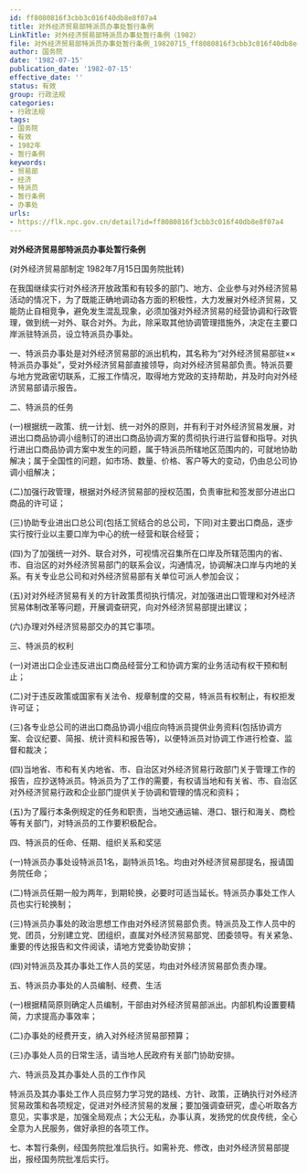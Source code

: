 ```yaml
---
id: ff8080816f3cbb3c016f40db8e8f07a4
title: 对外经济贸易部特派员办事处暂行条例
LinkTitle: 对外经济贸易部特派员办事处暂行条例（1982）
file: 对外经济贸易部特派员办事处暂行条例_19820715_ff8080816f3cbb3c016f40db8e8f07a4.docx
author: 国务院
date: '1982-07-15'
publication_date: '1982-07-15'
effective_date: ''
status: 有效
group: 行政法规
categories:
- 行政法规
tags:
- 国务院
- 有效
- 1982年
- 暂行条例
keywords:
- 贸易部
- 经济
- 特派员
- 暂行条例
- 办事处
urls:
- https://flk.npc.gov.cn/detail?id=ff8080816f3cbb3c016f40db8e8f07a4
---
```


**对外经济贸易部特派员办事处暂行条例**

(对外经济贸易部制定 1982年7月15日国务院批转)

在我国继续实行对外经济开放政策和有较多的部门、地方、企业参与对外经济贸易活动的情况下，为了既能正确地调动各方面的积极性，大力发展对外经济贸易，又能防止自相竞争，避免发生混乱现象，必须加强对外经济贸易的经营协调和行政管理，做到统一对外、联合对外。为此，除采取其他协调管理措施外，决定在主要口岸派驻特派员，设立特派员办事处。

一、特派员办事处是对外经济贸易部的派出机构，其名称为“对外经济贸易部驻××特派员办事处”，受对外经济贸易部直接领导，向对外经济贸易部负责。特派员要与地方党政密切联系，汇报工作情况，取得地方党政的支持帮助，并及时向对外经济贸易部请示报告。

二、特派员的任务

(一)根据统一政策、统一计划、统一对外的原则，并有利于对外经济贸易发展，对进出口商品协调小组制订的进出口商品协调方案的贯彻执行进行监督和指导。对执行进出口商品协调方案中发生的问题，属于特派员所辖地区范围内的，可就地协助解决；属于全国性的问题，如市场、数量、价格、客户等大的变动，仍由总公司协调小组解决；

(二)加强行政管理，根据对外经济贸易部的授权范围，负责审批和签发部分进出口商品的许可证；

(三)协助专业进出口总公司(包括工贸结合的总公司，下同)对主要出口商品，逐步实行按行业以主要口岸为中心的统一经营和联合经营；

(四)为了加强统一对外、联合对外，可视情况召集所在口岸及所辖范围内的省、市、自治区的对外经济贸易部门的联系会议，沟通情况，协调解决口岸与内地的关系。有关专业总公司和对外经济贸易部有关单位可派人参加会议；

(五)对对外经济贸易有关的方针政策贯彻执行情况，对加强进出口管理和对外经济贸易体制改革等问题，开展调查研究，向对外经济贸易部提出建议；

(六)办理对外经济贸易部交办的其它事项。

三、特派员的权利

(一)对进出口企业违反进出口商品经营分工和协调方案的业务活动有权干预和制止；

(二)对于违反政策或国家有关法令、规章制度的交易，特派员有权制止，有权拒发许可证；

(三)各专业总公司的进出口商品协调小组应向特派员提供业务资料(包括协调方案、会议纪要、简报、统计资料和报告等)，以便特派员对协调工作进行检查、监督和裁决；

(四)当地省、市和有关内地省、市、自治区对外经济贸易行政部门关于管理工作的报告，应抄送特派员。特派员为了工作的需要，有权请当地和有关省、市、自治区对外经济贸易行政和企业部门提供关于协调和管理的情况和资料；

(五)为了履行本条例规定的任务和职责，当地交通运输、港口、银行和海关、商检等有关部门，对特派员的工作要积极配合。

四、特派员的任命、任期、组织关系和奖惩

(一)特派员办事处设特派员1名，副特派员1名。均由对外经济贸易部提名，报请国务院任命；

(二)特派员任期一般为两年，到期轮换，必要时可适当延长。特派员办事处工作人员也实行轮换制；

(三)特派员办事处的政治思想工作由对外经济贸易部负责。特派员及工作人员中的党、团员，分别建立党、团组织，直属对外经济贸易部党、团委领导。有关紧急、重要的传达报告和文件阅读，请地方党委协助安排；

(四)对特派员及其办事处工作人员的奖惩，均由对外经济贸易部负责办理。

五、特派员办事处的人员编制、经费、生活

(一)根据精简原则确定人员编制，干部由对外经济贸易部派出。内部机构设置要精简，力求提高办事效率；

(二)办事处的经费开支，纳入对外经济贸易部预算；

(三)办事处人员的日常生活，请当地人民政府有关部门协助安排。

六、特派员及其办事处人员的工作作风

特派员及其办事处工作人员应努力学习党的路线、方针、政策，正确执行对外经济贸易政策和各项规定，促进对外经济贸易的发展；要加强调查研究，虚心听取各方意见，实事求是，加强全局观点；大公无私，办事认真，发扬党的优良传统，全心全意为人民服务，做好承担的各项工作。

七、本暂行条例，经国务院批准后执行。如需补充、修改，由对外经济贸易部提出，报经国务院批准后实行。
